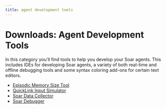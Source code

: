 ```yaml
---
title: agent development tools
---
```


# Downloads: Agent Development Tools

In this category you'll find tools to help you develop your Soar agents.
This includes IDEs for developing Soar agents, a variety of both real-time and
offline debugging tools and some syntax coloring add-ons for certain text
editors.

*   [Episodic Memory Size Tool](./episodic_memory_size_tool.md)
*   [QuickLink Input Simulator](./quicklink_input_simulator.md)
*   [Soar Data Collector](./soar_data_collector.md)
*   [Soar Debugger](./soar_debugger.md)
